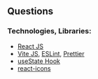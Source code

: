 ## Questions

### Technologies, Libraries:

- [React JS](https://react.dev/)
- [Vite JS](https://vitejs.dev/), [ESLint](https://eslint.org/), [Prettier](https://prettier.io/)
- [useState Hook](https://react.dev/reference/react/useState)
- [react-icons](https://react-icons.github.io/react-icons/)


